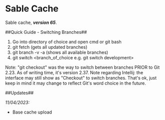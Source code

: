 # Sable Cache

Sable cache, **_version 65_**.

##Quick Guide - Switching Branches##
1. Go into directory of choice and open cmd or git bash 
2. git fetch (gets all updated branches)
3. git branch -v -a (shows all available branches)
4. git switch <branch_of_choice e.g. git switch development>

Note: "git checkout" was the way to switch between branches PRIOR to Git 2.23. As of writing time, it's version 2.37.
Note regarding Intellij: the interface may still show as "Checkout" to switch branches. That's ok, just keep in mind it may change to reflect Git's word choice in the future.


##Updates##

_11/04/2023:_
- Base cache upload
